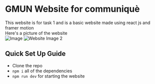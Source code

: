 # GMUN Website for communiquè
This website is for task 1 and is a basic website made using react js and framer motion <br>
Here's a picture of the website <br>
![Image](https://res.cloudinary.com/dzwxshzzl/image/upload/v1752273635/Screenshot_2025-07-12_at_4.08.43_AM_woojus.png)
![Website Image 2](https://res.cloudinary.com/dzwxshzzl/image/upload/v1752273628/Screenshot_2025-07-12_at_4.09.15_AM_c7fweb.png)

## Quick Set Up Guide 
- Clone the repo
- `npm i` all of the dependencies
- `npm run dev` for starting the website
